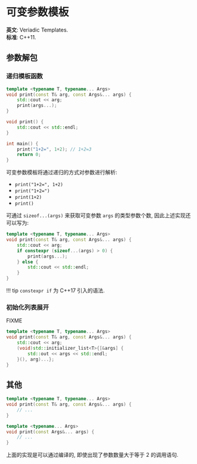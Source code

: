# 可变参数模板

**英文**: Veriadic Templates.  
**标准**: C++11.  

## 参数解包

### 递归模板函数

```cpp
template <typename T, typename... Args>
void print(const T& arg, const Args&... args) {
    std::cout << arg;
    print(args...);
}

void print() {
    std::cout << std::endl;
}

int main() {
    print("1+2=", 1+2); // 1+2=3
    return 0;
}
```

可变参数模板将通过递归的方式对参数进行解析:

- `print("1+2=", 1+2)`
- `print("1+2=")`
- `print(1+2)`
- `print()`

可通过 `sizeof...(args)` 来获取可变参数 `args` 的类型参数个数, 因此上述实现还可以写为:

```cpp
template <typename T, typename... Args>
void print(const T& arg, const Args&... args) {
    std::cout << arg;
    if constexpr (sizeof...(args) > 0) {
        print(args...);
    } else {
        std::cout << std::endl;
    }
}
```

!!! tip
    `constexpr if` 为 C++17 引入的语法.

### 初始化列表展开

FIXME

```cpp
template <typename T, typename... Args>
void print(const T& arg, const Args&... args) {
    std::cout << arg;
    (void)std::initializer_list<T>{[&args] {
        std::out << args << std::endl;
    }(), arg)...};
}
```

## 其他

```cpp
template <typename T, typename... Args>
void print(const T& arg, const Args&... args) {
    // ...
}

template <typename... Args>
void print(const Args&... args) {
    // ...
}
```

上面的实现是可以通过编译的, 即使出现了参数数量大于等于 2 的调用语句.
